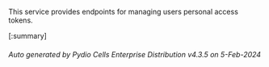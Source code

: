 






This service provides endpoints for managing users personal access tokens.

[:summary]

###### Auto generated by Pydio Cells Enterprise Distribution v4.3.5 on 5-Feb-2024
